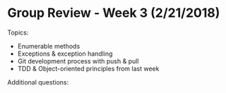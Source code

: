 # Group Review - Week 3 (2/21/2018)

Topics:
* Enumerable methods
* Exceptions & exception handling
* Git development process with push & pull
* TDD & Object-oriented principles from last week

Additional questions:
